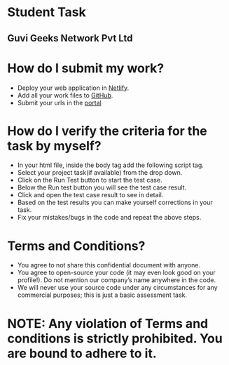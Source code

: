 # Student Task
## Guvi Geeks Network Pvt Ltd


# How do I submit my work?
+ Deploy your web application in [Netlify](https://www.netlify.com).
+ Add all your work files to [GitHub](https://github.com/).
+ Submit your urls in the [portal](https://zen.guvi.in/)

# How do I verify the criteria for the task by myself?
+ In your html file, inside the body tag add the following script tag.
	<script src="https://app.zenclass.in/sheets/v1/js/zen/suite/bundle.js"></script>
+ Select your project task(if available) from the drop down.
+ Click on the Run Test button to start the test case.
+ Below the Run test button you will see the test case result.
+ Click and open the test case result to see in detail.
+ Based on the test results you can make yourself corrections in your task.
+ Fix your mistakes/bugs in the code and repeat the above steps.

# Terms and Conditions?
+ You agree to not share this confidential document with anyone. 
+ You agree to open-source your code (it may even look good on your profile!). Do not mention our company’s name anywhere in the code.
+ We will never use your source code under any circumstances for any commercial purposes; this is just a basic assessment task. 
# NOTE: Any violation of Terms and conditions is strictly prohibited. You are bound to adhere to it.


